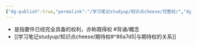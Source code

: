 ```yaml
---
{"dg-publish":true,"permalink":"/学习笔记studyup/知识点cheese/完整权/","dgPassFrontmatter":true,"created":"2024-07-05T16:07:23.769+08:00","updated":"2024-09-11T12:27:17.231+08:00"}
---
```


- 是指要件已经完全具备的权利，亦称既得权 #背诵/概念  
- [[学习笔记studyup/知识点cheese/期待权#^86a7d5\|与期待权的关系]]
